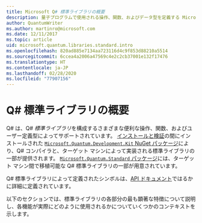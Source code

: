 ```yaml
---
title: Microsoft Q# 標準ライブラリの概要
description: 量子プログラムで使用される操作、関数、およびデータ型を定義する Microsoft Q# 標準ライブラリについて説明します。
author: QuantumWriter
ms.author: martinro@microsoft.com
ms.date: 12/11/2017
ms.topic: article
uid: microsoft.quantum.libraries.standard.intro
ms.openlocfilehash: 820ad885e7134aa723116d4c9f853d88210a5514
ms.sourcegitcommit: 6ccea4a2006a47569c4e2c2cb37001e132f17476
ms.translationtype: HT
ms.contentlocale: ja-JP
ms.lasthandoff: 02/28/2020
ms.locfileid: "77907156"
---
```

# <a name="introduction-to-the-q-standard-libraries"></a>Q# 標準ライブラリの概要 #

Q# は、Q# *標準ライブラリ*を構成するさまざまな便利な操作、関数、およびユーザー定義型によってサポートされています。
[インストールと検証](xref:microsoft.quantum.install)の間にインストールされた [`Microsoft.Quantum.Development.Kit` NuGet パッケージ](https://www.nuget.org/packages/microsoft.quantum.development.kit)により、Q# コンパイラと、ターゲット マシンによって実装される標準ライブラリの一部が提供されます。
[`Microsoft.Quantum.Standard` パッケージ](https://www.nuget.org/packages/microsoft.quantum.standard)には、ターゲット マシン間で移植可能な Q# 標準ライブラリの一部が用意されています。

Q# 標準ライブラリによって定義されたシンボルは、[API ドキュメント](xref:microsoft.quantum.standardlibsintro)ではるかに詳細に定義されています。

以下のセクションでは、標準ライブラリの各部分の最も顕著な特徴について説明し、各機能が実際にどのように使用されるかについていくつかのコンテキストを示します。
